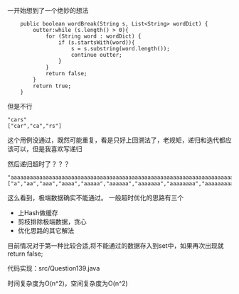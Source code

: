 一开始想到了一个绝妙的想法
~~~
    public boolean wordBreak(String s, List<String> wordDict) {
        outter:while (s.length() > 0){
            for (String word : wordDict) {
                if (s.startsWith(word)){
                    s = s.substring(word.length());
                    continue outter;
                }
            }
            return false;
        }
        return true;
    }
~~~

但是不行


    "cars"
    ["car","ca","rs"]

这个用例没通过，既然可能重复，看是只好上回溯法了，老规矩，递归和迭代都应该可以，但是我喜欢写递归

然后递归超时了？？？

    "aaaaaaaaaaaaaaaaaaaaaaaaaaaaaaaaaaaaaaaaaaaaaaaaaaaaaaaaaaaaaaaaaaaaaaaaaaaaaaaaaaaaaaaaaaaaaaaaaaaaaaaaaaaaaaaaaaaaaaaaaaaaaaaaaaaaaaaaaaaaaaaaaaaaaab"
    ["a","aa","aaa","aaaa","aaaaa","aaaaaa","aaaaaaa","aaaaaaaa","aaaaaaaaa","aaaaaaaaaa"]
    
这么看到，极端数据确实不能通过。
一般超时优化的思路有三个
- 上Hash做缓存
- 剪枝排除极端数据，贪心
- 优化思路的其它解法

目前情况对于第一种比较合适,将不能通过的数据存入到set中，如果再次出现就return false;

代码实现：src/Question139.java

时间复杂度为O(n^2)，空间复杂度为O(n^2)